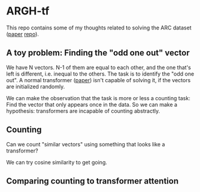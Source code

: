 # ARGH-tf

This repo contains some of my thoughts related to solving the ARC dataset ([paper](https://arxiv.org/pdf/1911.01547.pdf) [repo](https://github.com/fchollet/ARC)).

## A toy problem: Finding the "odd one out" vector

We have N vectors. N-1 of them are equal to each other, and the one that's left is different, i.e. inequal to the others. The task is to identify the "odd one out". A normal transformer ([paper](https://arxiv.org/pdf/1706.03762.pdf)) isn't capable of solving it, if the vectors are initialized randomly.

We can make the observation that the task is more or less a counting task: Find the vector that only appears once in the data. So we can make a hypothesis: transformers are incapable of counting abstractly.

## Counting

Can we count "similar vectors" using something that looks like a transformer?

We can try cosine similarity to get going.

## Comparing counting to transformer attention

